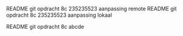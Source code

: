 README git opdracht 8c 235235523 aanpassing remote
README git opdracht 8c 235235523 aanpassing lokaal

README git opdracht 8c abcde
